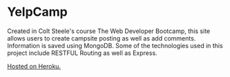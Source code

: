 # YelpCamp

Created in Colt Steele's course The Web Developer Bootcamp, this site allows users to create campsite posting as well as add comments. Information is saved using MongoDB. Some of the technologies used in this project include RESTFUL Routing as well as Express.

[Hosted on Heroku.](http://mysterious-journey-72878.herokuapp.com/)
